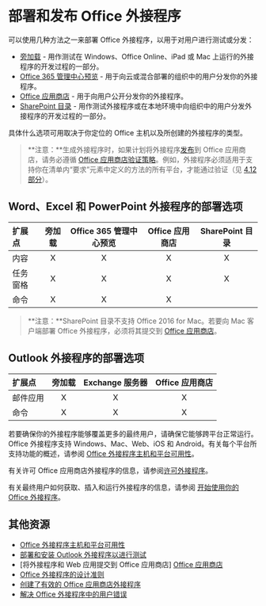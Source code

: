 
# <a name="deploy-and-publish-your-office-add-in"></a>部署和发布 Office 外接程序

可以使用几种方法之一来部署 Office 外接程序，以用于对用户进行测试或分发： 

- [旁加载](../testing/create-a-network-shared-folder-catalog-for-task-pane-and-content-add-ins.md) - 用作测试在 Windows、Office Online、iPad 或 Mac 上运行的外接程序的开发过程的一部分。
- [Office 365 管理中心预览](https://support.office.com/en-ie/article/Deploy-Office-Add-Ins-in-Office-365-737e8c86-be63-44d7-bf02-492fa7cd9c3f?ui=en-US&rs=en-IE&ad=IE) - 用于向云或混合部署的组织中的用户分发你的外接程序。
- [Office 应用商店] - 用于向用户公开分发你的外接程序。
- [SharePoint 目录](publish-task-pane-and-content-add-ins-to-an-add-in-catalog.md) - 用作测试外接程序或在本地环境中向组织中的用户分发外接程序的开发过程的一部分。

具体什么选项可用取决于你定位的 Office 主机以及所创建的外接程序的类型。
> **注意：**生成外接程序时，如果计划将外接程序[发布](../publish/publish.md)到 Office 应用商店，请务必遵循 [Office 应用商店验证策略](https://msdn.microsoft.com/en-us/library/jj220035.aspx)。例如，外接程序必须适用于支持你在清单内“要求”元素中定义的方法的所有平台，才能通过验证（见 [4.12 部分](https://msdn.microsoft.com/en-us/library/jj220035.aspx#Anchor_3)）。

## <a name="deployment-options-for-word-excel-and-powerpoint-add-ins"></a>Word、Excel 和 PowerPoint 外接程序的部署选项

| 扩展点            | 旁加载 | Office 365 管理中心预览 |Office 应用商店  | SharePoint 目录  |
|:----------------|:-----------:|:------------------:|:-------------------------------:|:------------:|
| 内容         | X           | X                  | X                               | X            |
| 任务窗格       | X           | X                  | X                               | X            |
| 命令         | X           | X                  | X                                |              |

> **注意：**SharePoint 目录不支持 Office 2016 for Mac。若要向 Mac 客户端部署 Office 外接程序，必须将其提交到 [Office 应用商店]。    

## <a name="deployment-options-for-outlook-add-ins"></a>Outlook 外接程序的部署选项

| 扩展点     | 旁加载 | Exchange 服务器 | Office 应用商店 |
|:---------|:-----------:|:---------------:|:------------:|
| 邮件应用 | X           | X               | X            |
| 命令  | X           | X               | X            |

若要确保你的外接程序能够覆盖更多的最终用户，请确保它能够跨平台正常运行。Office 外接程序支持 Windows、Mac、Web、iOS 和 Android。有关每个平台所支持功能的概述，请参阅 [Office 外接程序主机和平台可用性]。   

有关许可 Office 应用商店外接程序的信息，请参阅[许可外接程序](https://msdn.microsoft.com/EN-US/library/office/jj163257.aspx)。

有关最终用户如何获取、插入和运行外接程序的信息，请参阅 [开始使用你的 Office 外接程序](https://support.office.com/en-ie/article/Start-using-your-Office-Add-in-82e665c4-6700-4b56-a3f3-ef5441996862?ui=en-US&rs=en-IE&ad=IE)。

## <a name="additional-resources"></a>其他资源

- [Office 外接程序主机和平台可用性]
- [部署和安装 Outlook 外接程序以进行测试](../outlook/testing-and-tips.md) 
- [将外接程序和 Web 应用提交到 Office 应用商店] [Office 应用商店]
- [Office 外接程序的设计准则](../design/add-in-design)
- [创建了有效的 Office 应用商店外接程序](https://msdn.microsoft.com/en-us/library/jj635874.aspx)
- [解决 Office 外接程序中的用户错误](../testing/testing-and-troubleshooting.md)

[Office 应用商店]: http://msdn.microsoft.com/library/ff075782-1303-4517-91cc-b3d730e9b9ae%28Office.15%29.aspx
[Office 外接程序主机和平台可用性]: http://dev.office.com/add-in-availability
